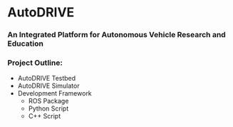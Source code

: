 # AutoDRIVE
### An Integrated Platform for Autonomous Vehicle Research and Education

### Project Outline:
- AutoDRIVE Testbed
- AutoDRIVE Simulator
- Development Framework
  - ROS Package
  - Python Script
  - C++ Script
